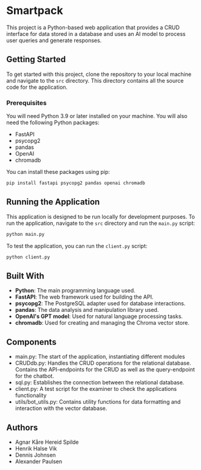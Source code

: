 # Smartpack

This project is a Python-based web application that provides a CRUD interface for data stored in a database and uses an AI model to process user queries and generate responses.

## Getting Started

To get started with this project, clone the repository to your local machine and navigate to the `src` directory. This directory contains all the source code for the application.

### Prerequisites

You will need Python 3.9 or later installed on your machine. You will also need the following Python packages:

- FastAPI
- psycopg2
- pandas
- OpenAI
- chromadb

You can install these packages using pip:

```bash
pip install fastapi psycopg2 pandas openai chromadb
```

## Running the Application

This application is designed to be run locally for development purposes. To run the application, navigate to the `src` directory and run the `main.py` script:

```bash
python main.py
```

To test the application, you can run the `client.py` script:

```bash
python client.py
```

## Built With

- **Python**: The main programming language used.
- **FastAPI**: The web framework used for building the API.
- **psycopg2**: The PostgreSQL adapter used for database interactions.
- **pandas**: The data analysis and manipulation library used.
- **OpenAI's GPT model**: Used for natural language processing tasks.
- **chromadb**: Used for creating and managing the Chroma vector store.

## Components

- main.py: The start of the application, instantiating different modules 
- CRUDdb.py: Handles the CRUD operations for the relational database. Contains the API-endpoints for the CRUD as well as the 	query-endpoint for the chatbot. 
- sql.py: Establishes the connection between the relational database. 
- client.py: A test script for the examiner to check the applications functionality  
- utils/bot_utils.py: Contains utility functions for data formatting and interaction with the vector database. 

## Authors

- Agnar Kåre Hereid Spilde
- Henrik Halse Vik
- Dennis Johnsen
- Alexander Paulsen

